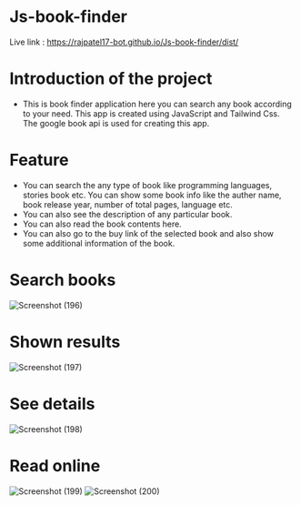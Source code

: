 # Js-book-finder

Live link : https://rajpatel17-bot.github.io/Js-book-finder/dist/

# Introduction of the project 
- This is book finder application here you can search any book according to your need. This app is created using JavaScript and Tailwind Css. The google book api is used for 
  creating this app.

# Feature 
- You can search the any type of book like programming languages, stories book etc. You can show some book info like the auther name, book release year, number of total pages, 
  language etc. 
- You can also see the description of any particular book.
- You can also read the book contents here.
- You can also go to the buy link of the selected book and also show some additional information of the book.

# Search books
![Screenshot (196)](https://user-images.githubusercontent.com/83405614/150803856-a093291c-b7a0-4a35-b9d6-5ec604672590.png)

# Shown results
![Screenshot (197)](https://user-images.githubusercontent.com/83405614/150803915-3a862d59-ab4c-4539-9c3f-054c9aba30ee.png)

# See details
![Screenshot (198)](https://user-images.githubusercontent.com/83405614/150804008-d4201f02-e024-45e4-8fba-9b110a870d0a.png)

# Read online
![Screenshot (199)](https://user-images.githubusercontent.com/83405614/150804079-94bc4d72-6c23-414a-a59b-9e567dba0c6d.png)
![Screenshot (200)](https://user-images.githubusercontent.com/83405614/150804158-0a7252c8-7b5e-4967-9faf-b6dc96bbc8f3.png)
